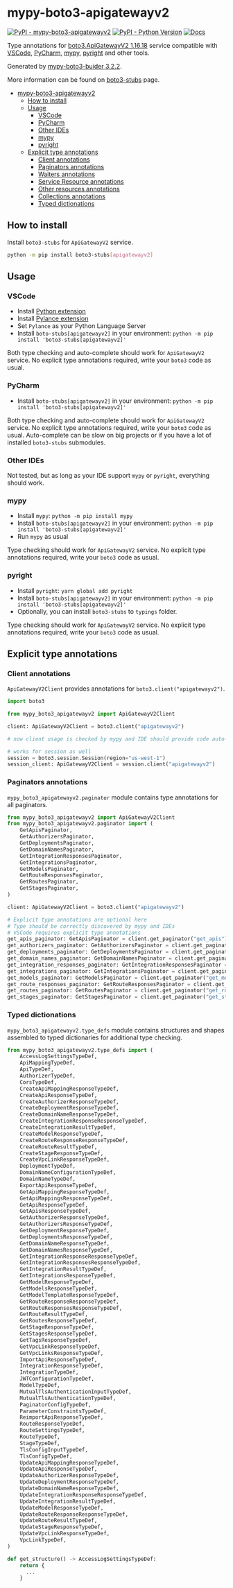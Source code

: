 # mypy-boto3-apigatewayv2

[![PyPI - mypy-boto3-apigatewayv2](https://img.shields.io/pypi/v/mypy-boto3-apigatewayv2.svg?color=blue)](https://pypi.org/project/mypy-boto3-apigatewayv2)
[![PyPI - Python Version](https://img.shields.io/pypi/pyversions/mypy-boto3-apigatewayv2.svg?color=blue)](https://pypi.org/project/mypy-boto3-apigatewayv2)
[![Docs](https://img.shields.io/readthedocs/mypy-boto3-builder.svg?color=blue)](https://mypy-boto3-builder.readthedocs.io/)

Type annotations for
[boto3.ApiGatewayV2 1.16.18](https://boto3.amazonaws.com/v1/documentation/api/1.16.18/reference/services/apigatewayv2.html#ApiGatewayV2) service
compatible with
[VSCode](https://code.visualstudio.com/),
[PyCharm](https://www.jetbrains.com/pycharm/),
[mypy](https://github.com/python/mypy),
[pyright](https://github.com/microsoft/pyright)
and other tools.

Generated by [mypy-boto3-buider 3.2.2](https://github.com/vemel/mypy_boto3_builder).

More information can be found on [boto3-stubs](https://pypi.org/project/boto3-stubs/) page.

- [mypy-boto3-apigatewayv2](#mypy-boto3-apigatewayv2)
  - [How to install](#how-to-install)
  - [Usage](#usage)
    - [VSCode](#vscode)
    - [PyCharm](#pycharm)
    - [Other IDEs](#other-ides)
    - [mypy](#mypy)
    - [pyright](#pyright)
  - [Explicit type annotations](#explicit-type-annotations)
    - [Client annotations](#client-annotations)
    - [Paginators annotations](#paginators-annotations)
    - [Waiters annotations](#waiters-annotations)
    - [Service Resource annotations](#service-resource-annotations)
    - [Other resources annotations](#other-resources-annotations)
    - [Collections annotations](#collections-annotations)
    - [Typed dictionations](#typed-dictionations)

## How to install

Install `boto3-stubs` for `ApiGatewayV2` service.

```bash
python -m pip install boto3-stubs[apigatewayv2]
```

## Usage

### VSCode

- Install [Python extension](https://marketplace.visualstudio.com/items?itemName=ms-python.python)
- Install [Pylance extension](https://marketplace.visualstudio.com/items?itemName=ms-python.vscode-pylance)
- Set `Pylance` as your Python Language Server
- Install `boto-stubs[apigatewayv2]` in your environment: `python -m pip install 'boto3-stubs[apigatewayv2]'`

Both type checking and auto-complete should work for `ApiGatewayV2` service.
No explicit type annotations required, write your `boto3` code as usual.

### PyCharm

- Install `boto-stubs[apigatewayv2]` in your environment: `python -m pip install 'boto3-stubs[apigatewayv2]'`

Both type checking and auto-complete should work for `ApiGatewayV2` service.
No explicit type annotations required, write your `boto3` code as usual.
Auto-complete can be slow on big projects or if you have a lot of installed `boto3-stubs` submodules.

### Other IDEs

Not tested, but as long as your IDE support `mypy` or `pyright`, everything should work.

### mypy

- Install `mypy`: `python -m pip install mypy`
- Install `boto-stubs[apigatewayv2]` in your environment: `python -m pip install 'boto3-stubs[apigatewayv2]'`
- Run `mypy` as usual

Type checking should work for `ApiGatewayV2` service.
No explicit type annotations required, write your `boto3` code as usual.

### pyright

- Install `pyright`: `yarn global add pyright`
- Install `boto-stubs[apigatewayv2]` in your environment: `python -m pip install 'boto3-stubs[apigatewayv2]'`
- Optionally, you can install `boto3-stubs` to `typings` folder.

Type checking should work for `ApiGatewayV2` service.
No explicit type annotations required, write your `boto3` code as usual.

## Explicit type annotations

### Client annotations

`ApiGatewayV2Client` provides annotations for `boto3.client("apigatewayv2")`.

```python
import boto3

from mypy_boto3_apigatewayv2 import ApiGatewayV2Client

client: ApiGatewayV2Client = boto3.client("apigatewayv2")

# now client usage is checked by mypy and IDE should provide code auto-complete

# works for session as well
session = boto3.session.Session(region="us-west-1")
session_client: ApiGatewayV2Client = session.client("apigatewayv2")
```

### Paginators annotations

`mypy_boto3_apigatewayv2.paginator` module contains type annotations for all paginators.

```python
from mypy_boto3_apigatewayv2 import ApiGatewayV2Client
from mypy_boto3_apigatewayv2.paginator import (
    GetApisPaginator,
    GetAuthorizersPaginator,
    GetDeploymentsPaginator,
    GetDomainNamesPaginator,
    GetIntegrationResponsesPaginator,
    GetIntegrationsPaginator,
    GetModelsPaginator,
    GetRouteResponsesPaginator,
    GetRoutesPaginator,
    GetStagesPaginator,
)

client: ApiGatewayV2Client = boto3.client("apigatewayv2")

# Explicit type annotations are optional here
# Type should be correctly discovered by mypy and IDEs
# VSCode requires explicit type annotations
get_apis_paginator: GetApisPaginator = client.get_paginator("get_apis")
get_authorizers_paginator: GetAuthorizersPaginator = client.get_paginator("get_authorizers")
get_deployments_paginator: GetDeploymentsPaginator = client.get_paginator("get_deployments")
get_domain_names_paginator: GetDomainNamesPaginator = client.get_paginator("get_domain_names")
get_integration_responses_paginator: GetIntegrationResponsesPaginator = client.get_paginator("get_integration_responses")
get_integrations_paginator: GetIntegrationsPaginator = client.get_paginator("get_integrations")
get_models_paginator: GetModelsPaginator = client.get_paginator("get_models")
get_route_responses_paginator: GetRouteResponsesPaginator = client.get_paginator("get_route_responses")
get_routes_paginator: GetRoutesPaginator = client.get_paginator("get_routes")
get_stages_paginator: GetStagesPaginator = client.get_paginator("get_stages")
```







### Typed dictionations

`mypy_boto3_apigatewayv2.type_defs` module contains structures and shapes assembled
to typed dictionaries for additional type checking.

```python
from mypy_boto3_apigatewayv2.type_defs import (
    AccessLogSettingsTypeDef,
    ApiMappingTypeDef,
    ApiTypeDef,
    AuthorizerTypeDef,
    CorsTypeDef,
    CreateApiMappingResponseTypeDef,
    CreateApiResponseTypeDef,
    CreateAuthorizerResponseTypeDef,
    CreateDeploymentResponseTypeDef,
    CreateDomainNameResponseTypeDef,
    CreateIntegrationResponseResponseTypeDef,
    CreateIntegrationResultTypeDef,
    CreateModelResponseTypeDef,
    CreateRouteResponseResponseTypeDef,
    CreateRouteResultTypeDef,
    CreateStageResponseTypeDef,
    CreateVpcLinkResponseTypeDef,
    DeploymentTypeDef,
    DomainNameConfigurationTypeDef,
    DomainNameTypeDef,
    ExportApiResponseTypeDef,
    GetApiMappingResponseTypeDef,
    GetApiMappingsResponseTypeDef,
    GetApiResponseTypeDef,
    GetApisResponseTypeDef,
    GetAuthorizerResponseTypeDef,
    GetAuthorizersResponseTypeDef,
    GetDeploymentResponseTypeDef,
    GetDeploymentsResponseTypeDef,
    GetDomainNameResponseTypeDef,
    GetDomainNamesResponseTypeDef,
    GetIntegrationResponseResponseTypeDef,
    GetIntegrationResponsesResponseTypeDef,
    GetIntegrationResultTypeDef,
    GetIntegrationsResponseTypeDef,
    GetModelResponseTypeDef,
    GetModelsResponseTypeDef,
    GetModelTemplateResponseTypeDef,
    GetRouteResponseResponseTypeDef,
    GetRouteResponsesResponseTypeDef,
    GetRouteResultTypeDef,
    GetRoutesResponseTypeDef,
    GetStageResponseTypeDef,
    GetStagesResponseTypeDef,
    GetTagsResponseTypeDef,
    GetVpcLinkResponseTypeDef,
    GetVpcLinksResponseTypeDef,
    ImportApiResponseTypeDef,
    IntegrationResponseTypeDef,
    IntegrationTypeDef,
    JWTConfigurationTypeDef,
    ModelTypeDef,
    MutualTlsAuthenticationInputTypeDef,
    MutualTlsAuthenticationTypeDef,
    PaginatorConfigTypeDef,
    ParameterConstraintsTypeDef,
    ReimportApiResponseTypeDef,
    RouteResponseTypeDef,
    RouteSettingsTypeDef,
    RouteTypeDef,
    StageTypeDef,
    TlsConfigInputTypeDef,
    TlsConfigTypeDef,
    UpdateApiMappingResponseTypeDef,
    UpdateApiResponseTypeDef,
    UpdateAuthorizerResponseTypeDef,
    UpdateDeploymentResponseTypeDef,
    UpdateDomainNameResponseTypeDef,
    UpdateIntegrationResponseResponseTypeDef,
    UpdateIntegrationResultTypeDef,
    UpdateModelResponseTypeDef,
    UpdateRouteResponseResponseTypeDef,
    UpdateRouteResultTypeDef,
    UpdateStageResponseTypeDef,
    UpdateVpcLinkResponseTypeDef,
    VpcLinkTypeDef,
)

def get_structure() -> AccessLogSettingsTypeDef:
    return {
      ...
    }
```
